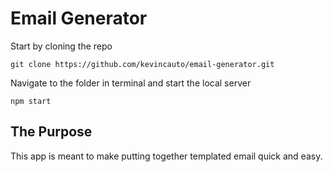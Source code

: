 Email Generator
===============

Start by cloning the repo
```
git clone https://github.com/kevincauto/email-generator.git
```

Navigate to the folder in terminal and start the local server
```
npm start
```

The Purpose
-----------
This app is meant to make putting together templated email quick and easy.
